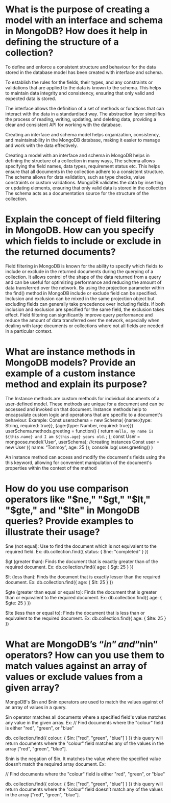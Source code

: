 # What is the purpose of creating a model with an interface and schema in MongoDB? How does it help in defining the structure of a collection?
To define and enforce a consistent structure and behaviour for the data stored in the database model has been created with interface and schema. 

To establish the rules for the fields, their types, and any constraints or validations that are applied to the data is known to the schema. This helps to maintain data integrity and consistency, ensuring that only valid and expected data is stored.

The interface allows the definition of a set of methods or functions that can interact with the data in a standardised way. The abstraction layer simplifies the process of reading, writing, updating, and deleting data, providing a clear and consistent API for working with the database.

Creating an interface and schema model helps organization, consistency, and maintainability in the MongoDB database, making it easier to manage and work with the data effectively.

Creating a model with an interface and schema in MongoDB helps in defining the structure of a collection in many ways,
The schema allows specifying the field names, data types, requirement status etc. This helps ensure that all documents in the collection adhere to a consistent structure.
The schema allows for data validation, such as type checks, value constraints or custom validations. MongoDB validates the data by inserting or updating elements, ensuring that only valid data is stored in the collection
The schema acts as a documentation source for the structure of the collection.




# Explain the concept of field filtering in MongoDB. How can you specify which fields to include or exclude in the returned documents?

Field filtering in MongoDB is known for the ability to specify which fields to include or exclude in the returned documents during the querying of a collection. It allows control of the shape of the data returned from a query and can be useful for optimizing performance and reducing the amount of data transferred over the network.
By using the projection parameter within the find() method in MongoDB include or exclude field can be specified. 
Inclusion and exclusion can be mixed in the same projection object but excluding fields can generally take precedence over including fields. 
If both inclusion and exclusion are specified for the same field, the exclusion takes effect.
Field filtering can significantly improve query performance and reduce the amount of data transferred over the network, especially when dealing with large documents or collections where not all fields are needed in a particular context.

# What are instance methods in MongoDB models? Provide an example of a custom instance method and explain its purpose?
  
The Instance methods are custom methods for individual documents of a user-defined model. These methods are unique for a document and can be accessed and invoked on that document. Instance methods help to encapsulate custom logic and operations that are specific to a document's behaviour.
Example:
Const userschema = new Schema(
{name:{type: String, required: true}}, 
{age:{type: Number, required: true}})
userSchema.methods.greeting = function() { return `Hello, my name is ${this.name} and I am ${this.age} years old.`; };
const User = mongoose.model('User', userSchema);
//creating instances
Const user = new User ({ name: “Tonmoy”, age: 25 });
console.log( user.greeting() )

An instance method can access and modify the document's fields using the this keyword, allowing for convenient manipulation of the document's properties within the context of the method

# How do you use comparison operators like "$ne," "$gt," "$lt," "$gte," and "$lte" in MongoDB queries? Provide examples to illustrate their usage?

$ne (not equal): Use to find the document which is not equivalent to the required field. 
	Ex: db.collection.find({ status: { $ne: "completed" } })

$gt (greater than): Finds the document that is exactly greater than of the required document.
Ex: db.collection.find({ age: { $gt: 25 } })

$lt (less than): Finds the document that is exactly lesser than the required document.
Ex: db.collection.find({ age: { $lt: 25 } })

$gte (greater than equal or equal to): Finds the document that is greater than or equivalent to the required document.
Ex: db.collection.find({ age: { $gte: 25 } })

$lte (less than or equal to): Finds the document that is less than or equivalent to the required document.
Ex: db.collection.find({ age: { $lte: 25 } })


# What are MongoDB’s “$in” and “$nin” operators? How can you use them to match values against an array of values or exclude values from a given array?

MongoDB's $in and $nin operators are used to match the values against of an array of values in a query.

$in operator matches all documents where a specified field's value matches any value in the given array.
Ex: 
// Find documents where the "colour" field is either "red", "green", or "blue" 

db. collection.find({ colour: { $in: ["red", "green", "blue"] } })
this query will return documents where the "colour" field matches any of the values in the array ["red", "green", "blue"].

$nin is the negation of $in, It matches the value where the specified value doesn’t match the required array document.
Ex:

// Find documents where the "colour" field is either "red", "green", or "blue" 

db. collection.find({ colour: { $in: ["red", "green", "blue"] } })
this query will return documents where the "colour" field doesn’t match any of the values in the array ["red", "green", "blue"].
